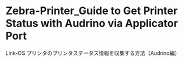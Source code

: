 # Zebra-Printer_Guide to Get Printer Status with Audrino via Applicator Port
 Link-OS プリンタのプリンタステータス情報を収集する方法（Audrino編）
